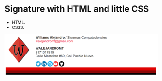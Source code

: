 # Signature with HTML and little CSS
- HTML.
- CSS3.

![Alt text](https://github.com/walejandromt/Signature/blob/master/img.png "Optional title")
